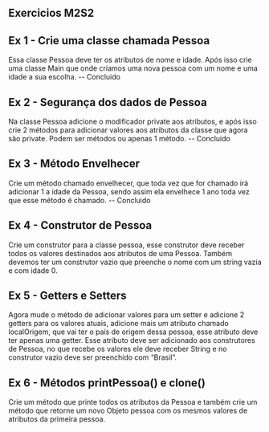 ## Exercicios M2S2

## Ex 1 - Crie uma classe chamada Pessoa
Essa classe Pessoa deve ter os atributos de nome e idade. Após isso crie uma classe Main que onde criamos uma nova pessoa com um nome e uma idade a sua escolha. 
-- Concluido

## Ex 2 - Segurança dos dados de Pessoa
Na classe Pessoa adicione o modificador private aos atributos, e após isso crie 2 métodos para adicionar valores aos atributos da classe que agora são private. Podem ser métodos ou apenas 1 método.
-- Concluido

## Ex 3 - Método Envelhecer
Crie um método chamado envelhecer, que toda vez que for chamado irá adicionar 1 a idade da Pessoa, sendo assim ela envelhece 1 ano toda vez que esse método é chamado.
-- Concluido

## Ex 4 - Construtor de Pessoa
Crie um construtor para a classe pessoa, esse construtor deve receber todos os valores destinados aos atributos de uma Pessoa. Também devemos ter um construtor vazio que preenche o nome com um string vazia e com idade 0.

## Ex 5 - Getters e Setters
Agora mude o método de adicionar valores para um setter e adicione 2 getters para os valores atuais, adicione mais um atributo chamado localOrigem, que vai ter o país de origem dessa pessoa, esse atributo deve ter apenas uma getter. Esse atributo deve ser adicionado aos construtores de Pessoa, no que recebe os valores ele deve receber String e no construtor vazio deve ser preenchido com “Brasil”.

## Ex 6 - Métodos printPessoa() e clone()
Crie um método que printe todos os atributos da Pessoa e também crie um método que retorne um novo Objeto pessoa com os mesmos valores de atributos da primeira pessoa.

